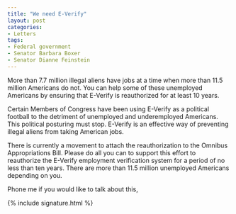 ```yaml
---
title: "We need E-Verify"
layout: post
categories:
- Letters
tags:
- Federal government
- Senator Barbara Boxer
- Senator Dianne Feinstein
---
```


More than 7.7 million illegal aliens have jobs at a time when more than 11.5 million Americans do not. You can help some of these unemployed Americans by ensuring that E-Verify is reauthorized for at least 10 years.

Certain Members of Congress have been using E-Verify as a political football to the detriment of unemployed and underemployed Americans. This political posturing must stop. E-Verify is an effective way of preventing illegal aliens from taking American jobs.

There is currently a movement to attach the reauthorization to the Omnibus Appropriations Bill. Please do all you can to support this effort to reauthorize the E-Verify employment verification system for a period of no less than ten years. There are more than 11.5 million unemployed Americans depending on you.

Phone me if you would like to talk about this,

{% include signature.html %}
